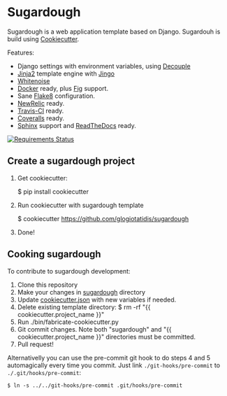 Sugardough
==========

Sugardough is a web application template based on Django. Sugardouh is
build using [Cookiecutter](https://github.com/audreyr/cookiecutter).

Features:
 * Django settings with environment variables, using [Decouple](https://github.com/henriquebastos/python-decouple)
 * [Jinja2](http://jinja.pocoo.org/) template engine with [Jingo](http://jingo.readthedocs.org/)
 * [Whitenoise](http://whitenoise.evans.io/)
 * [Docker](https://docker.io/) ready, plus [Fig](http://fig.sh/) support.
 * Sane [Flake8](http://flake8.readthedocs.org/en/2.2.3/) configuration.
 * [NewRelic](https://newrelic.com/) ready.
 * [Travis-CI](http://travis-ci.org/) ready.
 * [Coveralls](http://coveralls.io/) ready.
 * [Sphinx](http://sphinx-doc.org/) support and [ReadTheDocs](https://readthedocs.org/) ready.

[![Requirements Status](https://requires.io/github/glogiotatidis/sugardough/requirements.svg?branch=master)](https://requires.io/github/glogiotatidis/sugardough/requirements/?branch=master)

Create a sugardough project
---------------------------

1. Get cookiecutter:

    $ pip install cookiecutter

2. Run cookiecutter with sugardough template

    $ cookiecutter https://github.com/glogiotatidis/sugardough

3. Done!


Cooking sugardough
------------------

To contribute to sugardough development:

 1. Clone this repository
 2. Make your changes in [sugardough](https://github.com/glogiotatidis/sugardough/tree/master/sugardough) directory
 3. Update [cookiecutter.json](https://github.com/glogiotatidis/sugardough/blob/master/cookiecutter.json) with new variables if needed.
 4. Delete existing template directory:
    $ rm -rf "{{ cookiecutter.project_name }}"
 5. Run ./bin/fabricate-cookiecutter.py
 6. Git commit changes. Note both "sugardough" and "{{ cookiecutter.project_name }}" directories must be committed.
 7. Pull request!

Alternativelly you can use the pre-commit git hook to do steps 4 and 5 automagically every time you commit. Just link `./git-hooks/pre-commit` to `./.git/hooks/pre-commit`:

 `$ ln -s ../../git-hooks/pre-commit .git/hooks/pre-commit`
